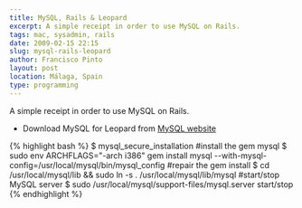```yaml
---
title: MySQL, Rails & Leopard
excerpt: A simple receipt in order to use MySQL on Rails.
tags: mac, sysadmin, rails
date: 2009-02-15 22:15
slug: mysql-rails-leopard
author: Francisco Pinto
layout: post
location: Málaga, Spain
type: programming
---
```


A simple receipt in order to use MySQL on Rails.

- Download MySQL for Leopard from [MySQL website](http://dev.mysql.com/downloads/mysql)

{% highlight bash %}
$ mysql_secure_installation
#install the gem mysql
$ sudo env ARCHFLAGS="-arch i386" gem install mysql --with-mysql-config=/usr/local/mysql/bin/mysql_config
#repair the gem install
$ cd /usr/local/mysql/lib && sudo ln -s . /usr/local/mysql/lib/mysql
#start/stop MySQL server
$ sudo /usr/local/mysql/support-files/mysql.server start/stop
{% endhighlight %}